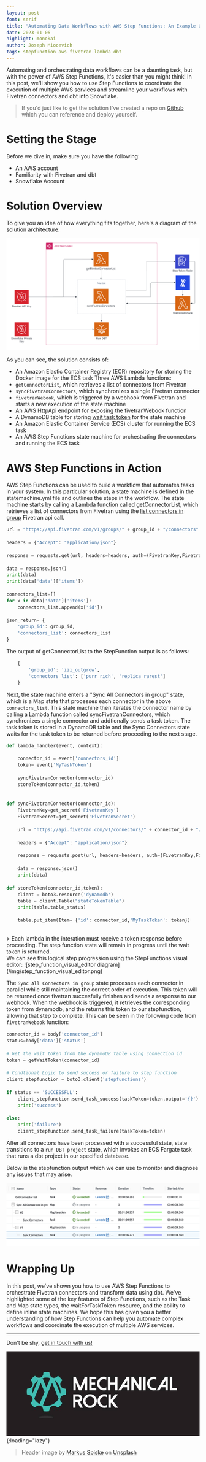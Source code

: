 ```yaml
---
layout: post
font: serif
title: "Automating Data Workflows with AWS Step Functions: An Example Using Fivetran and dbt"
date: 2023-01-06
highlight: monokai
author: Joseph Miocevich
tags: stepfunction aws fivetran lambda dbt
---
```



Automating and orchestrating data workflows can be a daunting task, but with the power of AWS Step Functions, it's easier than you might think! In this post, we'll show you how to use Step Functions to coordinate the execution of multiple AWS services and streamline your workflows with Fivetran connectors and dbt into Snowflake. 


> If you'd just like to get the solution I've created a repo on [Github](https://github.com/JMiocevich/demo-fivetran-stepfunction-orchestration) which you can reference and deploy yourself.

# Setting the Stage

Before we dive in, make sure you have the following:

- An AWS account
- Familiarity with Fivetran and dbt
- Snowflake Account

# Solution Overview

To give you an idea of how everything fits together, here's a diagram of the solution architecture:

![architecture diagram](/img/step_functions_fivetran.png)

As you can see, the solution consists of:

- An Amazon Elastic Container Registry (ECR) repository for storing the Docker image for the ECS task
Three AWS Lambda functions:
- `getConnectorList`, which retrieves a list of connectors from Fivetran
- `syncFivetranConnectors`, which synchronizes a single Fivetran connector
- `fivetranWebook`, which is triggered by a webhook from Fivetran and starts a new execution of the state machine
- An AWS HttpApi endpoint for exposing the fivetranWebook function
- A DynamoDB table for storing [wait task token](https://docs.aws.amazon.com/step-functions/latest/dg/callback-task-sample-sqs.html) for the state machine
- An Amazon Elastic Container Service (ECS) cluster for running the ECS task
- An AWS Step Functions state machine for orchestrating the connectors and running the ECS task

# AWS Step Functions in Action

AWS Step Functions can be used to build a workflow that automates tasks in your system. In this particular solution, a state machine is defined in the statemachine.yml file and outlines the steps in the workflow. The state machine starts by calling a Lambda function called getConnectorList, which retrieves a list of connectors from  Fivetran using the [list connectors in group](https://developers.fivetran.com/openapi/reference/v1/operation/list_all_connectors_in_group/) Fivetran api call.

```python
url = "https://api.fivetran.com/v1/groups/" + group_id + "/connectors"

headers = {"Accept": "application/json"}

response = requests.get(url, headers=headers, auth=(FivetranKey,FivetranSecret))

data = response.json()
print(data)
print(data['data']['items'])

connectors_list=[]
for x in data['data']['items']:
    connectors_list.append(x['id'])

json_return= {
    'group_id': group_id,
    'connectors_list': connectors_list
}
```

The output of getConnectorList to the StepFunction output is as follows:

```python
    {
        'group_id': 'iii_outgrow', 
        'connectors_list': ['purr_rich', 'replica_rarest']
    }
```


Next, the state machine enters a "Sync All Connectors in group" state, which is a Map state that processes each connector in the above `connectors_list`. This state machine then iterates the connector name by calling a Lambda function called syncFivetranConnectors, which synchronizes a single connector and addtionally sends a task token. The task token is stored in a DynamoDB table and the Sync Connectors state waits for the task token to be returned before proceeding to the next stage. 

```python
def lambda_handler(event, context):
    
    connector_id = event['connectors_id']
    token= event['MyTaskToken']

    syncFivetranConnector(connector_id)
    storeToken(connector_id,token)


def syncFivetranConnector(connector_id):
    FivetranKey=get_secret('FivetranKey')
    FivetranSecret=get_secret('FivetranSecret')

    url = "https://api.fivetran.com/v1/connectors/" + connector_id + "/sync"

    headers = {"Accept": "application/json"}

    response = requests.post(url, headers=headers, auth=(FivetranKey,FivetranSecret))

    data = response.json()
    print(data)

def storeToken(connector_id,token):
    client = boto3.resource('dynamodb')
    table = client.Table("stateTokenTable")
    print(table.table_status)

    table.put_item(Item= {'id': connector_id,'MyTaskToken': token})
```
<br/>
> Each lambda in the interation must receive a token response before proceeding. The step function state will remain in progress until the wait token is returned.

<br/>
We can see this logical step progression using the StepFunctions visual editor:
![step_function_visual_editor diagram](/img/step_function_visual_editor.png)

<br/>

The `Sync All Connectors in group` state processes each connector in parallel while still maintaining the correct order of execution. This token will be returned once fivetran succesfully finishes and sends a response to our webhook. When the webhook is triggered, it retrieves the corresponding token from dynamodb, and the returns this token to our stepfunction, allowing that step to complete. This can be seen in the following code from `fivetranWebook` function:

```python
connector_id = body['connector_id']
status=body['data']['status']

# Get the wait token from the dynamoDB table using connection_id
token = getWaitToken(connector_id)

# Condtional Logic to send success or failure to step function
client_stepfunction = boto3.client('stepfunctions')

if status == 'SUCCESSFUL':
    client_stepfunction.send_task_success(taskToken=token,output='{}')
    print('success')

else:
    print('failure')
    client_stepfunction.send_task_failure(taskToken=token)
```

After all connectors have been processed with a successful state, state transitions to a `run DBT project` state, which invokes an ECS Fargate task that runs a dbt project in our specified database.

Below is the stepfunction output which we can use to monitor and diagnose any issues that may arise.

![table diagram](/img/step_function_table.png)
<!-- ![graph diagram](/img/step_function_graph.png) -->

# Wrapping Up

In this post, we've shown you how to use AWS Step Functions to orchestrate Fivetran connectors and transform data using dbt. We've highlighted some of the key features of Step Functions, such as the Task and Map state types, the waitForTaskToken resource, and the ability to define inline state machines. We hope this has given you a better understanding of how Step Functions can help you automate complex workflows and coordinate the execution of multiple AWS services.

---

Don't be shy, [get in touch with us!](https://www.mechanicalrock.io/lets-get-started)

![Mechanical Rock Logo](/img/mr-logo-dark-landscape.jpg){:loading="lazy"}

> Header image by <a href="https://unsplash.com/@markusspiske?utm_source=unsplash&utm_medium=referral&utm_content=creditCopyText">Markus Spiske</a> on <a href="https://unsplash.com/s/photos/authentication?utm_source=unsplash&utm_medium=referral&utm_content=creditCopyText">Unsplash</a>